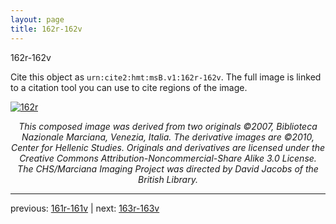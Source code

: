 ```yaml
---
layout: page
title: 162r-162v
---
```


162r-162v

Cite this object as `urn:cite2:hmt:msB.v1:162r-162v`. The full image is linked to a citation tool you can use to cite regions of the image.

[![162r](http://www.homermultitext.org/iipsrv?IIIF=/project/homer/pyramidal/deepzoom/hmt/vbbifolio/v1/vb_161v_162r.tif/full/800,/0/default.jpg)](http://www.homermultitext.org/ict2/?urn=urn:cite2:hmt:vbbifolio.v1:vb_161v_162r) 

<p style="text-align: center; font-style: italic;">This composed image was derived from two originals ©2007, Biblioteca Nazionale Marciana, Venezia, Italia. The derivative images are ©2010, Center for Hellenic Studies. Originals and derivatives are licensed under the Creative Commons Attribution-Noncommercial-Share Alike 3.0 License. The CHS/Marciana Imaging Project was directed by David Jacobs of the British Library.</p>

---

previous: [161r-161v](../161r-161v/) | next: [163r-163v](../163r-163v/)